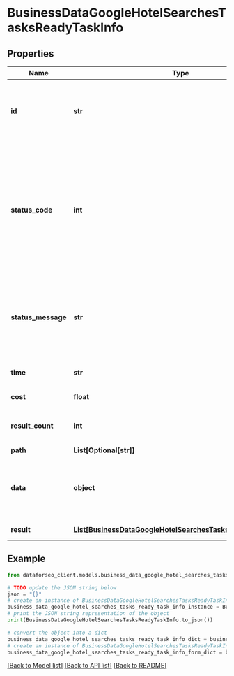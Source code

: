 # BusinessDataGoogleHotelSearchesTasksReadyTaskInfo


## Properties

Name | Type | Description | Notes
------------ | ------------- | ------------- | -------------
**id** | **str** | task identifier unique task identifier in our system in the UUID format | [optional] 
**status_code** | **int** | status code of the task generated by DataForSEO, can be within the following range: 10000-60000 you can find the full list of the response codes here | [optional] 
**status_message** | **str** | informational message of the task you can find the full list of general informational messages here | [optional] 
**time** | **str** | execution time, seconds | [optional] 
**cost** | **float** | total tasks cost, USD | [optional] 
**result_count** | **int** | number of elements in the result array | [optional] 
**path** | **List[Optional[str]]** | URL path | [optional] 
**data** | **object** | contains the same parameters that you specified in the POST request | [optional] 
**result** | [**List[BusinessDataGoogleHotelSearchesTasksReadyResultInfo]**](BusinessDataGoogleHotelSearchesTasksReadyResultInfo.md) | array of results | [optional] 

## Example

```python
from dataforseo_client.models.business_data_google_hotel_searches_tasks_ready_task_info import BusinessDataGoogleHotelSearchesTasksReadyTaskInfo

# TODO update the JSON string below
json = "{}"
# create an instance of BusinessDataGoogleHotelSearchesTasksReadyTaskInfo from a JSON string
business_data_google_hotel_searches_tasks_ready_task_info_instance = BusinessDataGoogleHotelSearchesTasksReadyTaskInfo.from_json(json)
# print the JSON string representation of the object
print(BusinessDataGoogleHotelSearchesTasksReadyTaskInfo.to_json())

# convert the object into a dict
business_data_google_hotel_searches_tasks_ready_task_info_dict = business_data_google_hotel_searches_tasks_ready_task_info_instance.to_dict()
# create an instance of BusinessDataGoogleHotelSearchesTasksReadyTaskInfo from a dict
business_data_google_hotel_searches_tasks_ready_task_info_form_dict = business_data_google_hotel_searches_tasks_ready_task_info.from_dict(business_data_google_hotel_searches_tasks_ready_task_info_dict)
```
[[Back to Model list]](../README.md#documentation-for-models) [[Back to API list]](../README.md#documentation-for-api-endpoints) [[Back to README]](../README.md)


